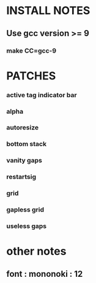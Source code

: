 # INSTALL NOTES
## Use gcc version >= 9
### make CC=gcc-9


# PATCHES
### active tag indicator bar
### alpha
### autoresize
### bottom stack
### vanity gaps
### restartsig
### grid
### gapless grid
### useless gaps

# other notes
## font : mononoki : 12
